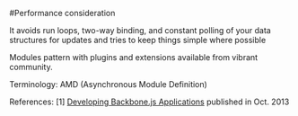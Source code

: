 #Performance consideration

It avoids run loops, two-way binding, and constant polling of your data structures for updates and tries to keep things simple where possible

Modules pattern with plugins and extensions available from vibrant community.

Terminology:
AMD (Asynchronous Module Definition)

References: 
[1] [Developing Backbone.js Applications](http://addyosmani.github.io/backbone-fundamentals/) published in Oct. 2013
